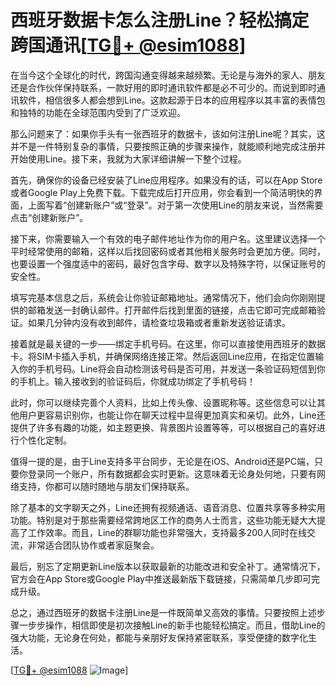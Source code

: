 # 西班牙数据卡怎么注册Line？轻松搞定跨国通讯[[TG💪+ @esim1088](https://t.me/s/esim1088)]

在当今这个全球化的时代，跨国沟通变得越来越频繁。无论是与海外的家人、朋友还是合作伙伴保持联系，一款好用的即时通讯软件都是必不可少的。而说到即时通讯软件，相信很多人都会想到Line。这款起源于日本的应用程序以其丰富的表情包和独特的功能在全球范围内受到了广泛欢迎。

那么问题来了：如果你手头有一张西班牙的数据卡，该如何注册Line呢？其实，这并不是一件特别复杂的事情，只要按照正确的步骤来操作，就能顺利地完成注册并开始使用Line。接下来，我就为大家详细讲解一下整个过程。

首先，确保你的设备已经安装了Line应用程序。如果没有的话，可以在App Store或者Google Play上免费下载。下载完成后打开应用，你会看到一个简洁明快的界面，上面写着“创建新账户”或“登录”。对于第一次使用Line的朋友来说，当然需要点击“创建新账户”。

接下来，你需要输入一个有效的电子邮件地址作为你的用户名。这里建议选择一个平时经常使用的邮箱，这样以后找回密码或者其他相关服务时会更加方便。同时，也要设置一个强度适中的密码，最好包含字母、数字以及特殊字符，以保证账号的安全性。

填写完基本信息之后，系统会让你验证邮箱地址。通常情况下，他们会向你刚刚提供的邮箱发送一封确认邮件。打开邮件后找到里面的链接，点击它即可完成邮箱验证。如果几分钟内没有收到邮件，请检查垃圾箱或者重新发送验证请求。

接着就是最关键的一步——绑定手机号码。在这里，你可以直接使用西班牙的数据卡。将SIM卡插入手机，并确保网络连接正常。然后返回Line应用，在指定位置输入你的手机号码。Line将会自动检测该号码是否可用，并发送一条验证码短信到你的手机上。输入接收到的验证码后，你就成功绑定了手机号码！

此时，你可以继续完善个人资料，比如上传头像、设置昵称等。这些信息可以让其他用户更容易识别你，也能让你在聊天过程中显得更加真实和亲切。此外，Line还提供了许多有趣的功能，如主题更换、背景图片设置等等，可以根据自己的喜好进行个性化定制。

值得一提的是，由于Line支持多平台同步，无论是在iOS、Android还是PC端，只要你登录同一个账户，所有数据都会实时更新。这意味着无论身处何地，只要有网络支持，你都可以随时随地与朋友们保持联系。

除了基本的文字聊天之外，Line还拥有视频通话、语音消息、位置共享等多种实用功能。特别是对于那些需要经常跨地区工作的商务人士而言，这些功能无疑大大提高了工作效率。而且，Line的群聊功能也非常强大，支持最多200人同时在线交流，非常适合团队协作或者家庭聚会。

最后，别忘了定期更新Line版本以获取最新的功能改进和安全补丁。通常情况下，官方会在App Store或Google Play中推送最新版下载链接，只需简单几步即可完成升级。

总之，通过西班牙的数据卡注册Line是一件既简单又高效的事情。只要按照上述步骤一步步操作，相信即使是初次接触Line的新手也能轻松搞定。而且，借助Line的强大功能，无论身在何处，都能与亲朋好友保持紧密联系，享受便捷的数字化生活。

[[TG💪+ @esim1088](https://t.me/s/esim1088) ![Image](https://i.postimg.cc/4NQfJmqS/Snipaste-2025-05-13-00-14-12.png)]